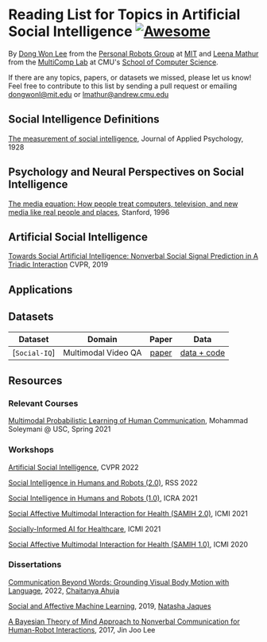 
# Reading List for Topics in Artificial Social Intelligence  [![Awesome](https://cdn.rawgit.com/sindresorhus/awesome/d7305f38d29fed78fa85652e3a63e154dd8e8829/media/badge.svg)](https://github.com/topics/awesome)
By [Dong Won Lee](https://dongwonl.com/) from the [Personal Robots Group](https://www.media.mit.edu/groups/personal-robots/overview/) at [MIT](https://www.mit.edu/) and [Leena Mathur](https://l-mathur.github.io) from the [MultiComp Lab](http://multicomp.cs.cmu.edu) at CMU's [School of Computer Science](https://www.cs.cmu.edu). 

If there are any topics, papers, or datasets we missed, please let us know! Feel free to contribute to this list by sending a pull request or emailing dongwonl@mit.edu or lmathur@andrew.cmu.edu 

## Social Intelligence Definitions

[The measurement of social intelligence](https://psycnet.apa.org/buy/1928-03750-001), Journal of Applied Psychology, 1928

## Psychology and Neural Perspectives on Social Intelligence

[The media equation: How people treat computers, television, and new media like real people and places](https://psycnet.apa.org/record/1996-98923-000), Stanford, 1996


## Artificial Social Intelligence

[Towards Social Artificial Intelligence:
Nonverbal Social Signal Prediction in A Triadic Interaction](https://openaccess.thecvf.com/content_CVPR_2019/papers/Joo_Towards_Social_Artificial_Intelligence_Nonverbal_Social_Signal_Prediction_in_a_CVPR_2019_paper.pdf) CVPR, 2019 

## Applications 

## Datasets

| Dataset | Domain | Paper | Data|
|:-----------:|:----------------------------:|:------------:|:------------:|
| [`Social-IQ`] | Multimodal Video QA | [paper](https://openaccess.thecvf.com/content_CVPR_2019/papers/Zadeh_Social-IQ_A_Question_Answering_Benchmark_for_Artificial_Social_Intelligence_CVPR_2019_paper.pdf) | [data + code](https://github.com/A2Zadeh/Social-IQ)

## Resources

### Relevant Courses 
[Multimodal Probabilistic Learning of Human Communication](https://people.ict.usc.edu/~soleymani/files/HumanCommunicationLearning-Spring2021.pdf), Mohammad Soleymani @ USC, Spring 2021

### Workshops

[Artificial Social Intelligence](https://sites.google.com/berkeley.edu/artificial-social-intelligence), CVPR 2022

[Social Intelligence in Humans and Robots (2.0)](https://social-intelligence-human-ai.github.io), RSS 2022

[Social Intelligence in Humans and Robots (1.0)](https://social-intelligence-human-ai.github.io/), ICRA 2021

[Social Affective Multimodal Interaction for Health (SAMIH 2.0)](https://sites.google.com/view/samih2021/home), ICMI 2021

[Socially-Informed AI for Healthcare](https://social-ai-for-healthcare.github.io), ICMI 2021

[Social Affective Multimodal Interaction for Health (SAMIH 1.0)](https://sites.google.com/view/wsamih/), ICMI 2020

### Dissertations

[Communication Beyond Words: Grounding Visual Body Motion with Language](https://lti.cs.cmu.edu/sites/default/files/ahuja%2C%20chaitanya%20-%20Thesis.pdf), 2022, [Chaitanya Ahuja](https://chahuja.com)

[Social and Affective Machine Learning](https://www.media.mit.edu/publications/social-and-affective-machine-learning/), 2019, [Natasha Jaques](https://natashajaques.ai) 

[A Bayesian Theory of Mind Approach to Nonverbal Communication for Human-Robot Interactions](https://www.media.mit.edu/publications/jinjoolee-phd-2017/), 2017, Jin Joo Lee




